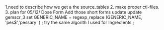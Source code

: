 1.need to describe how we get a the source_tables
2. make proper ctl-files.
3. 
plan for 05/12/
Dose Form
Add those short forms update
update gemscr_3 set 
GENERIC_NAME = regexp_replace (GENERIC_NAME, 'pes$','pessary' )
;
try the same algorith I used for Ingredients
;

 
